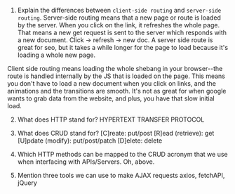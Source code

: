 1.  Explain the differences between `client-side routing` and `server-side routing`.
Server-side routing means that a new page or route is loaded by the server. When you click on the link, it refreshes the whole page. That means a new get request is sent to the server which responds with a new document.  Click -> refresh -> new doc. A server side route is great for seo, but it takes a while longer for the page to load because it's loading a whole new page.

Client side routing means loading the whole shebang in your browser--the route is handled internally by the JS that is loaded on the page. This means you don't have to load a new document when you click on links, and the animations and the transitions are smooth. It's not as great for when google wants to grab data from the website, and plus, you have that slow initial load. 

2.  What does HTTP stand for?
HYPERTEXT TRANSFER PROTOCOL

3.  What does CRUD stand for?
[C]reate: put/post
[R]ead (retrieve): get
[U]pdate (modify): put/post/patch
[D]elete: delete

4.  Which HTTP methods can be mapped to the CRUD acronym that we use when interfacing with APIs/Servers.
Oh, above.

5.  Mention three tools we can use to make AJAX requests
axios, fetchAPI, jQuery
